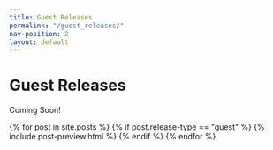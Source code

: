 ```yaml
---
title: Guest Releases
permalink: "/guest_releases/"
nav-position: 2
layout: default
---
```


<div class="home">

<h1 class="page-heading">Guest Releases</h1>
<p>Coming Soon!</p>
<div class="post-list">
{% for post in site.posts %}
{% if post.release-type == "guest" %}
{% include post-preview.html %}
{% endif %}
{% endfor %}
</div>

</div>